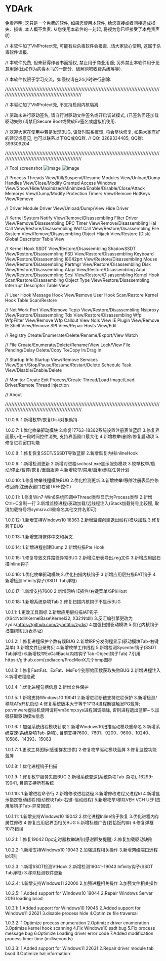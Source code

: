 # YDArk
免责声明: 这只是一个免费的软件, 如果您使用本软件, 给您直接或者间接造成损失、损害, 本人概不负责. 从您使用本软件的一刻起, 将视为您已经接受了本免责声明.

// 本软件加了VMProtect壳, 可能有些杀毒软件会报毒...请大家放心使用, 这属于杀毒软件误报.

// 本软件免费, 但未获得作者书面授权, 禁止用于商业用途; 另外禁止本软件用于恶意用途(比如作为病毒木马的一部分、破解网吧收费系统等等).

// 本软件仅限于学习交流，如侵权请在24小时进行删除.

////////////////////////////////////////////////////////////////////////////////////////////////////////////////////////////////////////////////////

// 本驱动加了VMProtect壳, 不支持启用内核隔离.

// 驱动未进行驱动签名, 请自行对驱动文件签名或开启调试模式, (已签名但还加载驱动失败)请禁用Secure Boot或微软Ev签名或虚拟机使用.

// 欢迎大家在使用中若是发现BUG, 请及时联系反馈, 将会尽快修复, 如果大家有好的建议或意见, 也可以联系以下QQ或QQ群.
// QQ: 3269334485; QQ群: 399309204

////////////////////////////////////////////////////////////////////////////////////////////////////////////////////////////////////////////////////


// Tool screenshot
![image](https://github.com/ClownQq/YDArk/blob/master/screenshots/Process.png)
![image](https://github.com/ClownQq/YDArk/blob/master/screenshots/SystemNotify.png)

// Process
Threads                     View/Kill/Suspend/Resume
Modules                     View/Unload/Dump
Handles                     View/Close/Modify Granted Access
Windows                     View/Show/Hide/Maximized/Minimized/Enable/Disable/Close/Attack
Memorys                     View/Dump/Modify Protection
Timers                      View/Remove
HotKeys                     View/Remove

// Driver Module
Driver                      View/Unload/Dump/View Hide Driver

// Kernel
System Notify               View/Remove/Disassembling
Filter Driver               View/Remove/Disassembling
DPC Timer                   View/Remove/Disassembling
Hal Call                    View/Restore/Disassembling
Wdf Call                    View/Restore/Disassembling
File System                 View/Remove/Disassembling
Object Hijack               View/Restore (Disk)
Global Descriptor Table     View

// Kernel Hook
SSDT                        View/Restore/Disassembling
ShadowSSDT                  View/Restore/Disassembling
FSD                         View/Restore/Disassembling
Keyboard                    View/Restore/Disassembling
I8042prt                    View/Restore/Disassembling
Mouse                       View/Restore/Disassembling
Partmgr                     View/Restore/Disassembling
Disk                        View/Restore/Disassembling
Atapi                       View/Restore/Disassembling
Acpi                        View/Restore/Disassembling
Scsi                        View/Restore/Disassembling
Kernel Hook                 Scan/Restore/Disassembling
Object Type                 View/Restore/Disassembling
Interrupt Descriptor Table  View

// User Hook
Message Hook                View/Remove
User Hook                   Scan/Restore
Kernel Hook Table           Scan/Restore

// Net Work
Port                        View/Remove
Tcpip                       View/Restore/Disassembling
Nsiproxy                    View/Restore/Disassembling
Tdx                         View/Restore/Disassembling
Wfp WfpFilter               View/Remove
Wfp Callout                 View
Ndis                        View
IE Plugin                   View/Remove
IE Shell                    View/Remove
SPI                         View/Repair
Hosts                       View/Edit

// Registry
Create/Enumerate/Delete/Rename/Export/View Watch

// File
Create/Enumerate/Delete/Rename/View Lock/View File Pending/Delay Delete/Copy To/Copy In/Drag In

// Startup Info
Startup                     View/Remove
Services                    View/Start/Stop/Pause/Resume/Restart/Delete
Schedule Task               View/Disable/Enable/Delete

// Monitor
Create Exit Process/Create Thread/Load Image/Load Driver/Remote Thread Injection

// About


////////////////////////////////////////////////////////////////////////////////////////////////////////////////////////////////////////////////////


1.0.0.6:
1.新增枚举/恢复Disk对象劫持

1.0.0.7:
1.优化枚举驱动模块
2.修复17763-18362系统设置注册表值蓝屏
3.修复界面最小化一段时间控件消失, 支持界面窗口最大化
4.新增枚举/删除/修复启动项
5.修复进程窗口功能

1.0.0.8:
1.修复恢复SSDT/SSSDT导致蓝屏
2.新增恢复内核InlineHook

1.0.0.9:
1.新增检测更新
2.新增对进程svchost.exe显示服务模块
3.枚举枚举/启动/停止/暂停/恢复/重启服务
4.新增枚举/禁用/启用/删除任务计划

1.0.0.10:
1.修复枚举线程模块BUG
2.优化检测更新
3.新增枚举/移除注册表监控修改回调(注册表窗口右键TREE控件)

1.0.0.11:
1.修复Win7-Win8系统回调中Thread类型显示为Process类型
2.新增Ctrl+C复制一行
3.新增监控进程/驱动加载/远线程注入(Stack加载符号比较慢, 取消加载符号将symsrv.dll重命名其他文件名即可)

1.0.0.12:
1.新增支持Windows10 18363
2.新增监控创建退出线程/模块加载
3.修复若干BUG

1.0.0.13:
1.新增支持繁体中文和英文

1.0.0.14:
1.新增进程创建Dump
2.新增扫描Pte Hook

1.0.0.15:
1.修复导致文件路径异常BUG
2.新增注册表导出.reg文件
3.新增应用层扫描Inline钩子

1.0.0.16:
1.优化枚举驱动模块
2.优化扫描内核钩子
3.新增应用层扫描EAT钩子
4.新增检测Infinity钩子(SSDT Tab弹框)

1.0.0.17:
1.新增支持7600
2.新增网络 IE插件/右键菜单/SPI/Host

1.0.0.18:
1.新增系统杂项Tab
2.修复扫描内核钩子不显示BUG

1.0.1.1:
1.更改工具图标
2.新增应用层扫描IAT钩子(X64:Ntdll\KernelBase\Kernel32; X32:Ntdll)
3.反汇编引擎更改为zydis(https://github.com/zyantific/zydis)
4.加强扫描驱动模块
5.优化内核钩子扫描(随机页表基址)

1.0.1.2:
1.修复进程保护个数有误BUG
2.新增IRP分发例程显示(驱动模块Tab-右键菜单)
3.新增文件目录拷贝
4.新增枚举工作线程
5.新增检测Sysenter钩子(SSDT Tab弹框)
6.新增枚举ExCallBack(内核钩子Tab-Object钩子Tab)
7.引用https://github.com/zodiacon/ProcMonX几个bmp图标

1.0.1.3:
1.修复FastFat、ExFat、MsFs个别原始函数获取失败BUG
2.新增进程注入
3.新增进程隐藏

1.0.1.4:
1.优化进程句柄信息
2.新增文件保护

1.0.1.5:
1.新增支持Windows10 19041
2.新增进程断链支持进程保护
3.新增检测/移除ATs开机启动
4.修复系统版本大于等于17134进程断链触发PG蓝屏; ps:vmware虚拟机使用请将vm3dmp.sys进程回调摘除, 否则进程退出蓝屏~
5.加强获取驱动模块信息

1.0.1.6:
1.加强系统线程模块获取
2.新增Windows10扫描驱动模块重命名
3.新增系统变速(系统杂项Tab-杂项), 目前支持7600、7601、9200、9600、10240、10586、14393、15063

1.0.1.7:
1.更改工具图标(感谢群友提供)
2.修复枚举驱动模块蓝屏
3.修复监控功能蓝屏

1.0.1.8:
1.优化进程钩子扫描

1.0.1.9:
1.修复枚举服务失败BUG
2.新增系统变速(系统杂项Tab-杂项), 16299-19041, 目前支持所有系统

1.0.1.10:
1.新增进程命令行
2.新增修改进程路径
3.新增修改进程父进程Id
4.新增显示指定驱动线程(驱动模块Tab-右键-驱动线程)
5.新增枚举/移除VEH VCH UEF(应用层钩子Tab-异常回调)

1.0.1.11:
1.新增支持Windows10 19042
2.优化进程Inline钩子恢复
3.优化进程内存属性修改
4.修复应用层界面相关BUG
5.新增标题广告(要恰饭的嘛)
6.修复弹框1073错误

1.0.2.1:
1.修复19042 Dpc定时器枚举缺陷(感谢群友提醒)
2.修复加载驱动缺陷

1.0.2.2:
1.新增支持Windows10 19043
2.加强进程相关操作
3.新增网络端口远程ip识别

1.0.2.3:
1.新增SSDT检测VtHook
2.新增检测19041-19043 Infinity钩子(SSDT Tab弹框)
3.移除检测软件更新

1.0.2.4:
1.新增支持Windows11 22000
2.加强进程相关操作
3.加强文件相关操作

1.0.2.5:
1.Added support for Windows10 19044
2.Repair Windows Server 2016 loading bsod

1.0.3.1:
1.Added support for Windows10 19045
2.Added support for Windows11 22621
3.disable process hide
4.Optimize file traversal

1.0.3.2:
1.Optimize process enumeration
2.Optimize driver enumeration
3.Optimize kernel hook scanning
4.Fix Windows10 ssdt bug
5.Fix process message bug
6.Optimize Loading driver error code
7.Added modification process timer time (milliseconds)

1.0.3.3:
1.Added support for Windows11 22631
2.Repair driver module tab bsod
3.Optimize hal information